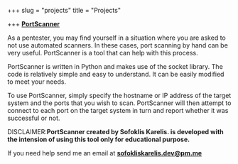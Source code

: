 +++
slug = "projects"
title = "Projects"

+++
[**PortScanner**](https://github.com/sofokliskarelis/PortScanner "Check in Github")

As a pentester, you may find yourself in a situation where you are asked to not use automated scanners. In these cases, port scanning by hand can be very useful. PortScanner is a tool that can help with this process.

PortScanner is written in Python and makes use of the socket library. The code is relatively simple and easy to understand. It can be easily modified to meet your needs.

To use PortScanner, simply specify the hostname or IP address of the target system and the ports that you wish to scan. PortScanner will then attempt to connect to each port on the target system in turn and report whether it was successful or not.

DISCLAIMER:**PortScanner created by Sofoklis Karelis. is developed with the intension of using this tool only for educational purpose.**

If you need help send me an email at [**sofokliskarelis.dev@pm.me**](mailto:sofokliskarelis.dev@pm.me)